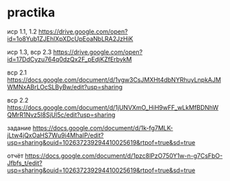 # practika
иср 1.1, 1.2   https://drive.google.com/open?id=1o8Yub1ZJEhlXpXDcUpEoaNbLRA2JzHiK


иср 1.3, вср 2.3   https://drive.google.com/open?id=17DdCyzu764q0dzQx2F_pEdjKZfErbykM


вср 2.1  https://docs.google.com/document/d/1vgw3CsJMXHt4dbNYRhuyLnpkAJMWMNxABrLOcSLByBw/edit?usp=sharing


вср 2.2  https://docs.google.com/document/d/1jUNVXmO_HiH9wFF_wLkMfBDNhWQMrR1Nvz5I8SjUl5c/edit?usp=sharing


задание   https://docs.google.com/document/d/1k-fg7MLK-jLtw4jQxOaHS7Wu9i4MhaIP/edit?usp=sharing&ouid=102637239294410025619&rtpof=true&sd=true


отчёт   https://docs.google.com/document/d/1pzc8lPzO750Y1w-n-g7CsFbO-Jfbfs_t/edit?usp=sharing&ouid=102637239294410025619&rtpof=true&sd=true
